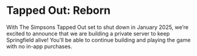 # Tapped Out: Reborn
With The Simpsons Tapped Out set to shut down in January 2025, we’re excited to announce that we are building a private server to keep Springfield alive! You’ll be able to continue building and playing the game with no in-app purchases.
